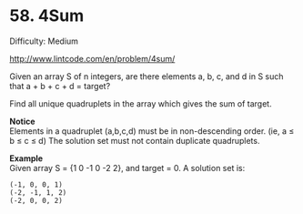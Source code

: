 # 58. 4Sum

Difficulty: Medium

http://www.lintcode.com/en/problem/4sum/

Given an array S of n integers, are there elements a, b, c, and d in S such that a + b + c + d = target?

Find all unique quadruplets in the array which gives the sum of target.

**Notice**  
Elements in a quadruplet (a,b,c,d) must be in non-descending order. (ie, a ≤ b ≤ c ≤ d)
The solution set must not contain duplicate quadruplets.

**Example**  
Given array S = {1 0 -1 0 -2 2}, and target = 0. A solution set is:
```
(-1, 0, 0, 1)
(-2, -1, 1, 2)
(-2, 0, 0, 2)
```
